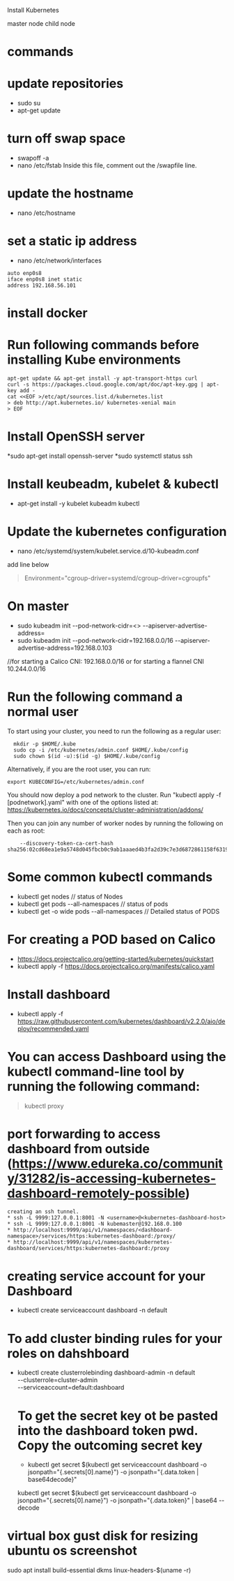 Install Kubernetes

master node
child node


# commands


# update repositories
* sudo su 
* apt-get update 
 
# turn off swap space
* swapoff -a
* nano /etc/fstab
  Inside this file, comment out the /swapfile line.


# update the hostname
* nano /etc/hostname

# set a static ip address
* nano /etc/network/interfaces


```
auto enp0s8
iface enp0s8 inet static
address 192.168.56.101
```

# install docker

# Run following commands before installing Kube environments

``` 
apt-get update && apt-get install -y apt-transport-https curl 
curl -s https://packages.cloud.google.com/apt/doc/apt-key.gpg | apt-key add -
cat <<EOF >/etc/apt/sources.list.d/kubernetes.list  
> deb http://apt.kubernetes.io/ kubernetes-xenial main
> EOF
```

# Install OpenSSH server
*sudo apt-get install openssh-server
*sudo systemctl status ssh

# Install keubeadm, kubelet & kubectl
* apt-get install -y kubelet kubeadm kubectl

# Update the kubernetes configuration
* nano /etc/systemd/system/kubelet.service.d/10-kubeadm.conf


add line below
>Environment="cgroup-driver=systemd/cgroup-driver=cgroupfs"


# On master
* sudo kubeadm init --pod-network-cidr=<> --apiserver-advertise-address=<ip-address-of-master>
* sudo kubeadm init --pod-network-cidr=192.168.0.0/16 --apiserver-advertise-address=192.168.0.103

//for starting a Calico CNI: 192.168.0.0/16 or for starting a flannel CNI 10.244.0.0/16 

# Run the following command a normal user 
To start using your cluster, you need to run the following as a regular user:

```  
  mkdir -p $HOME/.kube
  sudo cp -i /etc/kubernetes/admin.conf $HOME/.kube/config
  sudo chown $(id -u):$(id -g) $HOME/.kube/config
```
Alternatively, if you are the root user, you can run:

``` export KUBECONFIG=/etc/kubernetes/admin.conf ```

You should now deploy a pod network to the cluster.
Run "kubectl apply -f [podnetwork].yaml" with one of the options listed at:
  https://kubernetes.io/docs/concepts/cluster-administration/addons/

Then you can join any number of worker nodes by running the following on each as root:

```kubeadm join 192.168.1.23:6443 --token 6nkbau.r4h0xwavszviwohi \
	--discovery-token-ca-cert-hash sha256:02cd68ea1e9a5748d045fbcb0c9ab1aaaed4b3fa2d39c7e3d6872861158f6319 
```

	
# Some common kubectl commands

* kubectl get nodes // status of Nodes
* kubectl get pods --all-namespaces // status of pods
* kubectl get -o wide pods --all-namespaces // Detailed status of PODS

# For creating a POD based on Calico 
* https://docs.projectcalico.org/getting-started/kubernetes/quickstart
* kubectl apply -f https://docs.projectcalico.org/manifests/calico.yaml

# Install dashboard
* kubectl apply -f https://raw.githubusercontent.com/kubernetes/dashboard/v2.2.0/aio/deploy/recommended.yaml

# You can access Dashboard using the kubectl command-line tool by running the following command:
 > kubectl proxy
	
# port forwarding to access dashboard from outside (https://www.edureka.co/community/31282/is-accessing-kubernetes-dashboard-remotely-possible)
	creating an ssh tunnel. 
	* ssh -L 9999:127.0.0.1:8001 -N <username>@<kubernetes-dashboard-host>
	* ssh -L 9999:127.0.0.1:8001 -N kubemaster@192.168.0.100
	* http://localhost:9999/api/v1/namespaces/<dashboard-namespace>/services/https:kubernetes-dashboard:/proxy/
	* http://localhost:9999/api/v1/namespaces/kubernetes-dashboard/services/https:kubernetes-dashboard:/proxy
	

# creating service account for your Dashboard
* kubectl create serviceaccount dashboard -n default

# To add cluster binding rules for your roles on dahshboard
* kubectl create clusterrolebinding dashboard-admin -n default \
  --clusterrole=cluster-admin \
  --serviceaccount=default:dashboard

  # To get the secret key ot be pasted into the dashboard token pwd. Copy the outcoming secret key
  * kubectl  get secret $(kubectl get serviceaccount dashboard -o jsonpath="{.secrets[0].name}") -o jsonpath="{.data.token | base64decode}"

  kubectl get secret $(kubectl get serviceaccount dashboard -o jsonpath="{.secrets[0].name}") -o jsonpath="{.data.token}" | base64 --decode

# virtual box gust disk for resizing ubuntu os screenshot
sudo apt install build-essential dkms linux-headers-$(uname -r)
